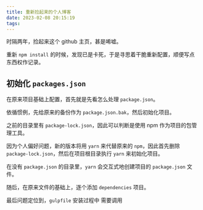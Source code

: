```yaml
---
title: 重新捡起来的个人博客
date: 2023-02-08 20:15:19
tags:
---
```


时隔两年，捡起来这个 github 主页，甚是唏嘘。

重新 `npm install` 的时候，发现已是卡死，于是寻思着干脆重新配置，顺便写点东西权作记录。

<!--more-->

## 初始化 `packages.json`

在原来项目基础上配置，首先就是先看怎么处理 `package.json`。

依循惯例，先给原来的备份作为 `package.json.bak`，然后初始化项目。

之前的目录里有 `package-lock.json`，因此可以判断是使用 npm 作为项目的包管理工具。

因为个人偏好问题，新的版本将用 `yarn` 来代替原来的 `npm`，因此首先删除 `package-lock.json`，然后在项目根目录执行 `yarn` 来初始化项目。

在没有 `package.json` 的目录里，`yarn` 会交互式地创建项目的 `package.json` 文件。

随后，在原来文件的基础上，逐个添加 `dependencies` 项目。

最后问题定位到，`gulpfile` 安装过程中 需要调用